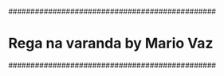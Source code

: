 ###############################################
# Rega na varanda by Mario Vaz #
###############################################
